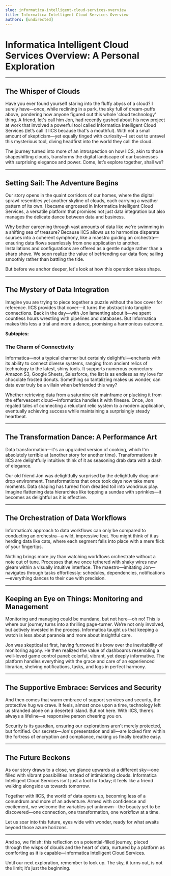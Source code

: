 ```yaml
---
slug: informatica-intelligent-cloud-services-overview
title: Informatica Intelligent Cloud Services Overview
authors: [undirected]
---
```



# Informatica Intelligent Cloud Services Overview: A Personal Exploration

---

## The Whisper of Clouds

Have you ever found yourself staring into the fluffy abyss of a cloud? I surely have—once, while reclining in a park, the sky full of dream-puffs above, pondering how anyone figured out this whole 'cloud technology' thing. A friend, let's call him Jon, had recently gushed about his new project at work that involved a powerful tool called Informatica Intelligent Cloud Services (let’s call it IICS because that's a mouthful). With not a small amount of skepticism—yet equally tinged with curiosity—I set out to unravel this mysterious tool, diving headfirst into the world they call the cloud.

The journey turned into more of an introspection on how IICS, akin to those shapeshifting clouds, transforms the digital landscape of our businesses with surprising elegance and power. Come, let’s explore together, shall we?

---

## Setting Sail: The Adventure Begins

Our story opens in the quaint corridors of our homes, where the digital sprawl resembles yet another skyline of clouds, each carrying a weather pattern of its own. I became engrossed in Informatica Intelligent Cloud Services, a versatile platform that promises not just data integration but also manages the delicate dance between data and business.

Why bother careening through vast amounts of data like we're swimming in a shifting sea of treasure? Because IICS allows us to harmonize disparate sources into a coherent symphony, like a maestro guiding an orchestra—ensuring data flows seamlessly from one application to another. Installations and configurations are offered as a gentle nudge rather than a sharp shove. We soon realize the value of befriending our data flow, sailing smoothly rather than battling the tide.

But before we anchor deeper, let's look at how this operation takes shape.

---

## The Mystery of Data Integration

Imagine you are trying to piece together a puzzle without the box cover for reference. IICS provides that cover—it turns the abstract into tangible connections. Back in the day—with Jon lamenting about it—we spent countless hours wrestling with pipelines and databases. But Informatica makes this less a trial and more a dance, promising a harmonious outcome.

**Subtopics:**

### The Charm of Connectivity

Informatica—not a typical charmer but certainly delightful—enchants with its ability to connect diverse systems, ranging from ancient relics of technology to the latest, shiny tools. It supports numerous connectors: Amazon S3, Google Sheets, Salesforce, the list is as endless as my love for chocolate frosted donuts. Something so tantalizing makes us wonder, can data ever truly be a villain when befriended this way?

Whether retrieving data from a saturnine old mainframe or plucking it from the effervescent cloud—Informatica handles it with finesse. Once, Jon regaled tales of connecting a reluctant relic system to a modern application, eventually achieving success while maintaining a surprisingly steady heartbeat.

---

## The Transformation Dance: A Performance Art

Data transformation—it's an upgraded version of cooking, which I'm absolutely terrible at (another story for another time). Transformations in IICS are delightfully intuitive: think of it as seasoning drab data with a dash of elegance.

Our old friend Jon was delightfully surprised by the delightfully drag-and-drop environment. Transformations that once took days now take mere moments. Data shaping has turned from dreaded toil into wondrous play. Imagine flattening data hierarchies like topping a sundae with sprinkles—it becomes as delightful as it is effective.

---

## The Orchestration of Data Workflows

Informatica’s approach to data workflows can only be compared to conducting an orchestra—a wild, impressive feat. You might think of it as herding data like cats, where each segment falls into place with a mere flick of your fingertips.

Nothing brings more joy than watching workflows orchestrate without a note out of tune. Processes that we once tethered with shaky wires now gleam within a visually intuitive interface. The maestro—imitating Jon—navigates through tasks effortlessly: schedules, dependencies, notifications—everything dances to their cue with precision.

---

## Keeping an Eye on Things: Monitoring and Management

Monitoring and managing could be mundane, but not here—oh no! This is where our journey turns into a thrilling page-turner. We’re not only involved, but actively invested in the process. Informatica taught us that keeping a watch is less about paranoia and more about insightful care.

Jon was skeptical at first, having furrowed his brow over the inevitability of monitoring agony. He then realized the value of dashboards resembling a well-loved game control panel: colorful, vibrant, yet deeply informative. The platform handles everything with the grace and care of an experienced librarian, shelving notifications, tasks, and logs in perfect harmony.

---

## The Supportive Embrace: Services and Security

And then comes that warm embrace of support services and security, the protective hug we crave. It feels, almost once upon a time, technology left us stranded alone on a deserted island. But not here. With IICS, there’s always a lifeline—a responsive person cheering you on.

Security is its guardian, ensuring our explorations aren't merely protected, but fortified. Our secrets—Jon's presentation and all—are locked firm within the fortress of encryption and compliance, making us finally breathe easy.

---

## The Future Beckons

As our story draws to a close, we glance upwards at a different sky—one filled with vibrant possibilities instead of intimidating clouds. Informatica Intelligent Cloud Services isn't just a tool for today; it feels like a friend walking alongside us towards tomorrow.

Together with IICS, the world of data opens up, becoming less of a conundrum and more of an adventure. Armed with confidence and excitement, we welcome the variables yet unknown—the beauty yet to be discovered—one connection, one transformation, one workflow at a time.

Let us soar into this future, eyes wide with wonder, ready for what awaits beyond those azure horizons.

---

And so, we finish: this reflection on a potential-filled journey, pieced through the wisps of clouds and the heart of data, nurtured by a platform as comforting as it is capable—Informatica Intelligent Cloud Services.

Until our next exploration, remember to look up. The sky, it turns out, is not the limit; it’s just the beginning.

```

